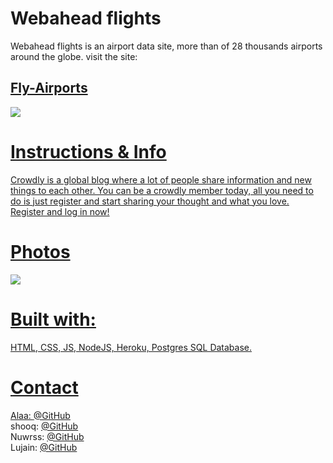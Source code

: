 # Webahead flights

Webahead flights is an airport data site, more than of 28 thousands airports around the globe.
visit the site: <h2><a href="https://crowdly-blog.herokuapp.com/">Fly-Airports</h2>

<img src="https://image4.owler.com/logo/crowdly_owler_20160226_201601_original.png">

# Instructions & Info

Crowdly is a global blog where a lot of people share information and new things to each other.
You can be a crowdly member today, all you need to do is just register and start sharing your thought and what you love.
Register and log in now!

# Photos

<img src="https://crowdly.com/assets/crowdly-platform-imac-fe4d25b06c9af2eb2129e30369ce6a2a55633cda878cf7e0eaf2e1f44388e29c.png">

# Built with:

HTML, CSS, JS, NodeJS, Heroku, Postgres SQL Database.

# Contact

Alaa: [@GitHub](https://github.com/alaabashiyi) <br>
shooq: [@GitHub](https://github.com/shoogkabiya) <br>
Nuwrss: [@GitHub](https://github.com/nuwrss) <br>
Lujain: [@GitHub](https://github.com/Lujain-AbdUllatif) <br>
